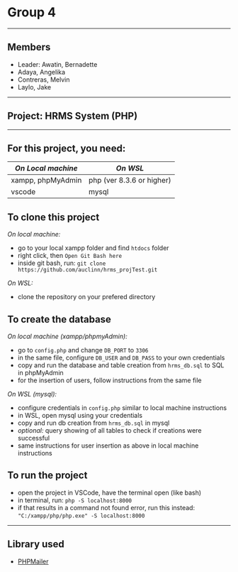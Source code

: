 #  Group 4 
---
## Members
- Leader: Awatin, Bernadette
- Adaya, Angelika 
- Contreras, Melvin
- Laylo, Jake
---
## Project: HRMS System (PHP)

---
## For this project, you need:

*On Local machine*  | *On WSL*
------------------- | -------------
xampp, phpMyAdmin   | php (ver 8.3.6 or higher)
vscode              | mysql



## To clone this project 
*On local machine:*
- go to your local xampp folder and find ```htdocs``` folder
- right click, then ```Open Git Bash here```
- inside git bash, run: ```git clone https://github.com/auclinn/hrms_projTest.git```

*On WSL:*
- clone the repository on your prefered directory

## To create the database 
*On local machine (xampp/phpmyAdmin):*
- go to ```config.php``` and change ```DB_PORT``` to ```3306```
- in the same file, configure ```DB_USER``` and ```DB_PASS``` to your own credentials
- copy and run the database and table creation from ```hrms_db.sql``` to SQL in phpMyAdmin
- for the insertion of users, follow instructions from the same file

*On WSL (mysql):*
- configure credentials in ```config.php``` similar to local machine instructions
- in WSL, open mysql using your credentials
- copy and run db creation from ```hrms_db.sql``` in mysql
- *optional:* query showing of all tables to check if creations were successful
- same instructions for user insertion as above in local machine instructions 

## To run the project
- open the project in VSCode, have the terminal open (like bash)
- in terminal, run: ```php -S localhost:8000```
- if that results in a command not found error, run this instead:  ```"C:/xampp/php/php.exe" -S localhost:8000```

---
## Library used
- [PHPMailer](https://github.com/PHPMailer/PHPMailer) 